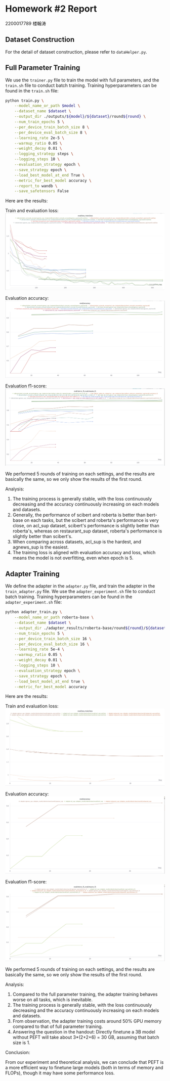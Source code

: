 # Homework #2 Report

2200017789 楼翰涛

## Dataset Construction

For the detail of dataset construction, please refer to `dataHelper.py`.

## Full Parameter Training

We use the `trainer.py` file to train the model with full parameters, and the `train.sh` file to conduct batch training. Training hyperparameters can be found in the `train.sh` file:

```bash
python train.py \
    --model_name_or_path $model \
    --dataset_name $dataset \
    --output_dir ./outputs/${model}/${dataset}/round${round} \
    --num_train_epochs 5 \
    --per_device_train_batch_size 8 \
    --per_device_eval_batch_size 8 \
    --learning_rate 2e-5 \
    --warmup_ratio 0.05 \
    --weight_decay 0.01 \
    --logging_strategy steps \
    --logging_steps 10 \
    --evaluation_strategy epoch \
    --save_strategy epoch \
    --load_best_model_at_end True \
    --metric_for_best_model accuracy \
    --report_to wandb \
    --save_safetensors False
```

Here are the results:

Train and evaluation loss:
![Train and evaluation loss](./assets/full_loss.png)

Evaluation accuracy:
![Evaluation accuracy](./assets/full_eval_acc.png)

Evaluation f1-score:
![Evaluation f1-score](./assets/full_eval_f1.png)

We performed 5 rounds of training on each settings, and the results are basically the same, so we only show the results of the first round.

Analysis:

1. The training process is generally stable, with the loss continuously decreasing and the accuracy continuously increasing on each models and datasets.
2. Generally, the performance of scibert and roberta is better than bert-base on each tasks, but the scibert and roberta's performance is very close, on acl_sup dataset, scibert's performance is slightly better than roberta's, whereas on restaurant_sup dataset, roberta's performance is slightly better than scibert's.
3. When comparing across datasets, acl_sup is the hardest, and agnews_sup is the easiest.
4. The training loss is aligned with evaluation accuracy and loss, which means the model is not overfitting, even when epoch is 5.


## Adapter Training

We define the adapter in the `adapter.py` file, and train the adapter in the `train_adapter.py` file. We use the `adapter_experiment.sh` file to conduct batch training. Training hyperparameters can be found in the `adapter_experiment.sh` file:

```bash
python adapter_train.py \
    --model_name_or_path roberta-base \
    --dataset_name $dataset \
    --output_dir ./adapter_results/roberta-base/round${round}/${dataset} \
    --num_train_epochs 5 \
    --per_device_train_batch_size 16 \
    --per_device_eval_batch_size 16 \
    --learning_rate 5e-4 \
    --warmup_ratio 0.05 \
    --weight_decay 0.01 \
    --logging_steps 10 \
    --evaluation_strategy epoch \
    --save_strategy epoch \
    --load_best_model_at_end true \
    --metric_for_best_model accuracy
```

Here are the results:

Train and evaluation loss:
![Train and evaluation loss](./assets/adapter_loss.png)

Evaluation accuracy:
![Evaluation accuracy](./assets/adapter_eval_acc.png)

Evaluation f1-score:
![Evaluation f1-score](./assets/adapter_eval_f1.png)

We performed 5 rounds of training on each settings, and the results are basically the same, so we only show the results of the first round.

Analysis:

1. Compared to the full parameter training, the adapter training behaves worse on all tasks, which is inevitable.
2. The training process is generally stable, with the loss continuously decreasing and the accuracy continuously increasing on each models and datasets.
3. From observation, the adapter training costs around 50% GPU memory compared to that of full parameter training.
4. Answering the question in the handout: Directly finetune a 3B model without PEFT will take about 3*(2+2+6) = 30 GB, assuming that batch size is 1.

Conclusion:

From our experiment and theoretical analysis, we can conclude that PEFT is a more efficient way to finetune large models (both in terms of memory and FLOPs), though it may have some performance loss.